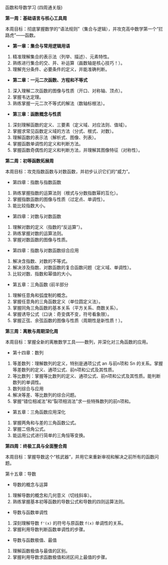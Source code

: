 函数和导数学习 (四周通关版)

**第一周：基础语言与核心工具周**

本周目标：彻底掌握数学的“语法规则”（集合与逻辑），并攻克高中数学第一个“拦路虎”——函数。

* **第一章：集合与常用逻辑用语**

1. 精准理解集合的表示法（列举、描述）、元素特性。
2. 熟练进行集合的交、并、补运算（画数轴是核心技巧！）。
3. 理解充分条件、必要条件的定义，并能准确判断。

* **第二章：一元二次函数、方程和不等式**

1. 深入理解二次函数的图像与性质（开口、对称轴、顶点）。
2. 掌握韦达定理。
3. 熟练掌握一元二次不等式的解法（数轴标根法）。

* **第三章：函数概念与性质**

1. 深刻理解函数的定义、三要素（定义域、对应法则、值域）。
2. 掌握求常见函数定义域的方法（分式、根式、对数）。
3. 理解函数的表示法（解析式、图像、列表）。
4. 掌握函数单调性的定义和判断方法。
5. 掌握函数奇偶性的定义和判断方法，并理解其图像特征（对称性）。

**第二周：初等函数拓展周**

本周目标：攻克指数函数与对数函数，并初步认识它们的“威力”。

* 第四章：指数与指数函数

1. 熟练掌握指数的运算法则（根式与分数指数幂的互化）。
2. 掌握指数函数的图像与性质（过定点、单调性）。
3. 能比较指数大小。

* 第四章：对数与对数函数

1. 理解对数的定义（指数的“反运算”）。
2. 熟练掌握对数的运算法则。
3. 掌握对数函数的图像与性质。

* 第四章：指数与对数函数综合应用

1. 解决含指数、对数的不等式。
2. 解决涉及指数、对数函数的复合函数问题（定义域、单调性）。
3. 比较对数、指数和幂值的大小。

* 第五章：三角函数 (前半部分

1. 理解任意角和弧度制的概念。
2. 掌握任意角的三角函数定义（单位圆定义法）。
3. 掌握同角三角函数的基本关系（平方关系、商数关系）。
4. 掌握诱导公式（口诀：奇变偶不变，符号看象限）。
5. 掌握正弦、余弦函数的图像与性质（周期性是新性质！）。

**第三周：离散与周期深化周**

本周目标：掌握全新的离散数学工具——数列，并深化对三角函数的应用。

* 第十四章：数列

1. 等差数列：理解数列的定义，特别是通项公式 an 与前n项和 Sn 的关系。掌握等差数列的定义、通项公式、前n项和公式及其性质。
2. 等比数列：掌握等比数列的定义、通项公式、前n项和公式及其性质。能判断数列的单调性。
3. 数列综合与应用
4. 解决等差、等比数列的综合问题。
5. 掌握“错位相减法”和“裂项相消法”求一些特殊数列的前n项和。

* 第五章：三角函数应用深化

1. 掌握两角和与差的三角函数公式。
2. 掌握二倍角公式。
3. 能运用公式进行简单的三角恒等变换。

**第四周：终极工具与全面整合周**

本周目标：掌握导数这个“核武器”，并用它来重新审视和解决之前所有的函数问题。

第十五章：导数

* 导数的概念与运算

1. 理解导数的概念和几何意义（切线斜率）。
2. 熟练掌握基本初等函数的导数公式和导数的四则运算法则。

* 导数与函数单调性

1. 深刻理解导数 `f'(x)` 的符号与原函数 `f(x)` 单调性的关系。
2. 掌握利用导数判断函数单调性的步骤。

* 导数与函数极值、最值

1. 理解函数极值与最值的区别。
2. 掌握利用导数求函数极值和闭区间上最值的步骤。
